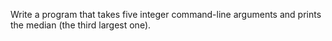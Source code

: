 Write a program that takes five integer command-line arguments and prints the median (the third largest one).